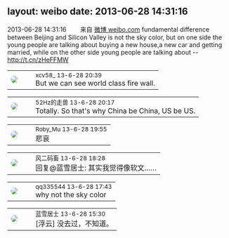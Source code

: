 layout: weibo
date: 2013-06-28 14:31:16
---
<meta name="referrer" content="no-referrer" />

2013-06-28 14:31:16  &nbsp;&nbsp;&nbsp;&nbsp;&nbsp;&nbsp; 来自 <a href="http://weibo.com/" rel="nofollow">微博 weibo.com</a>
fundamental difference between Beijing and Silicon Valley is not the sky color, but on one side the young people are talking about buying a new house,a new car and getting married, while on the other side young people are talking about -- http://t.cn/zHeFFMW ​​​

<table style="width: 100%;">
  <tr>
    <td style="width: 40px;"><img style="border-radius:50%" src="https://tva3.sinaimg.cn/crop.0.0.1242.1242.50/801f7e9ajw8f3peekcgoqj20yi0yidg9.jpg?KID=imgbed,tva&Expires=1624466919&ssig=C4VUf0bbVM"></td>
    <td colspan="2"><small>xcv58_ 13-6-28 20:39</small><br/>But we can see world class fire wall.</td>
  </tr>
</table>

<table style="width: 100%;">
  <tr>
    <td style="width: 40px;"><img style="border-radius:50%" src="https://tva4.sinaimg.cn/crop.0.0.180.180.50/8beaf773jw1e8qgp5bmzyj2050050aa8.jpg?KID=imgbed,tva&Expires=1624466919&ssig=Ar9U9dSAlb"></td>
    <td colspan="2"><small>52Hz的走兽 13-6-28 20:17</small><br/>Totally. So that's why China be China, US be US.</td>
  </tr>
</table>

<table style="width: 100%;">
  <tr>
    <td style="width: 40px;"><img style="border-radius:50%" src="https://tva2.sinaimg.cn/crop.0.0.180.180.50/81fd9f09jw1e8qgp5bmzyj2050050aa8.jpg?KID=imgbed,tva&Expires=1624466919&ssig=OSZDMRxCjm"></td>
    <td colspan="2"><small>Roby_Mu 13-6-28 19:55</small><br/>悲哀</td>
  </tr>
</table>

<table style="width: 100%;">
  <tr>
    <td style="width: 40px;"><img style="border-radius:50%" src="https://tva3.sinaimg.cn/crop.0.0.639.639.50/6d2a6003jw8f3idy69w2gj20hs0hrt9g.jpg?KID=imgbed,tva&Expires=1624466919&ssig=OvqwzDMqCe"></td>
    <td colspan="2"><small>风二码畜 13-6-28 18:28</small><br/>回复@蓝雪居士: 其实我觉得像软文……</td>
  </tr>
</table>

<table style="width: 100%;">
  <tr>
    <td style="width: 40px;"><img style="border-radius:50%" src="https://tva4.sinaimg.cn/crop.0.0.180.180.50/7d25944djw1e8qgp5bmzyj2050050aa8.jpg?KID=imgbed,tva&Expires=1624466919&ssig=Wl6IQeXudd"></td>
    <td colspan="2"><small>qq335544 13-6-28 17:43</small><br/>why not the sky color</td>
  </tr>
</table>

<table style="width: 100%;">
  <tr>
    <td style="width: 40px;"><img style="border-radius:50%" src="https://tva1.sinaimg.cn/crop.0.0.180.180.50/7978b307jw1e8qgp5bmzyj2050050aa8.jpg?KID=imgbed,tva&Expires=1624466919&ssig=of62wu7xMv"></td>
    <td colspan="2"><small>蓝雪居士 13-6-28 15:30</small><br/>[浮云] 没去过，不知道。</td>
  </tr>
</table>

